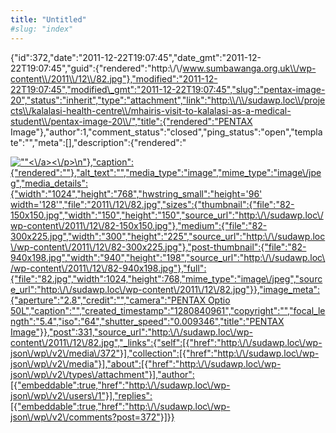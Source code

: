 ```yaml
---
title: "Untitled"
#slug: "index"
---
```


{"id":372,"date":"2011-12-22T19:07:45","date\_gmt":"2011-12-22T19:07:45","guid":{"rendered":"http:\\/\\/www.sumbawanga.org.uk\\/wp-content\\/2011\\/12\\/82.jpg"},"modified":"2011-12-22T19:07:45","modified\_gmt":"2011-12-22T19:07:45","slug":"pentax-image-20","status":"inherit","type":"attachment","link":"http:\\/\\/sudawp.loc\\/projects\\/kalalasi-health-centre\\/mhairis-visit-to-kalalasi-as-a-medical-student\\/pentax-image-20\\/","title":{"rendered":"PENTAX Image"},"author":1,"comment\_status":"closed","ping\_status":"open","template":"","meta":\[\],"description":{"rendered":"

[![\"\"](\"http:\/\/sudawp.loc\/wp-content\/2011\/12\/82-300x225.jpg\")<\\/a><\\/p>\\n"},"caption":{"rendered":""},"alt\_text":"","media\_type":"image","mime\_type":"image\\/jpeg","media\_details":{"width":"1024","height":"768","hwstring\_small":"height='96' width='128'","file":"2011\\/12\\/82.jpg","sizes":{"thumbnail":{"file":"82-150x150.jpg","width":"150","height":"150","source\_url":"http:\\/\\/sudawp.loc\\/wp-content\\/2011\\/12\\/82-150x150.jpg"},"medium":{"file":"82-300x225.jpg","width":"300","height":"225","source\_url":"http:\\/\\/sudawp.loc\\/wp-content\\/2011\\/12\\/82-300x225.jpg"},"post-thumbnail":{"file":"82-940x198.jpg","width":"940","height":"198","source\_url":"http:\\/\\/sudawp.loc\\/wp-content\\/2011\\/12\\/82-940x198.jpg"},"full":{"file":"82.jpg","width":1024,"height":768,"mime\_type":"image\\/jpeg","source\_url":"http:\\/\\/sudawp.loc\\/wp-content\\/2011\\/12\\/82.jpg"}},"image\_meta":{"aperture":"2.8","credit":"","camera":"PENTAX Optio 50L","caption":"","created\_timestamp":"1280840961","copyright":"","focal\_length":"5.4","iso":"64","shutter\_speed":"0.009346","title":"PENTAX Image"}},"post":331,"source\_url":"http:\\/\\/sudawp.loc\\/wp-content\\/2011\\/12\\/82.jpg","\_links":{"self":\[{"href":"http:\\/\\/sudawp.loc\\/wp-json\\/wp\\/v2\\/media\\/372"}\],"collection":\[{"href":"http:\\/\\/sudawp.loc\\/wp-json\\/wp\\/v2\\/media"}\],"about":\[{"href":"http:\\/\\/sudawp.loc\\/wp-json\\/wp\\/v2\\/types\\/attachment"}\],"author":\[{"embeddable":true,"href":"http:\\/\\/sudawp.loc\\/wp-json\\/wp\\/v2\\/users\\/1"}\],"replies":\[{"embeddable":true,"href":"http:\\/\\/sudawp.loc\\/wp-json\\/wp\\/v2\\/comments?post=372"}\]}}](http:\/\/sudawp.loc\/wp-content\/2011\/12\/82.jpg)